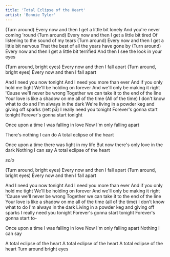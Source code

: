 ```yaml
---
title: 'Total Eclipse of the Heart'
artist: 'Bonnie Tyler'
---
```


(Turn around)
Every now and then I get a little bit lonely
And you're never coming 'round
(Turn around)
Every now and then I get a little bit tired
Of listening to the sound of my tears
(Turn around)
Every now and then I get a little bit nervous
That the best of all the years have gone by
(Turn around)
Every now and then I get a little bit terrified
And then I see the look in your eyes

(Turn around, bright eyes)
Every now and then I fall apart
(Turn around, bright eyes)
Every now and then I fall apart

And I need you now tonight
And I need you more than ever
And if you only hold me tight
We'll be holding on forever
And we'll only be making it right
'Cause we'll never be wrong
Together we can take it to the end of the line
Your love is like a shadow on me all of the time (All of the time)
I don't know what to do and I'm always in the dark
We're living in a powder keg and giving off sparks
(rett på) I really need you tonight
Forever's gonna start tonight
Forever's gonna start tonight

Once upon a time I was falling in love
Now I'm only falling apart

There's nothing I can do
A total eclipse of the heart

Once upon a time there was light in my life
But now there's only love in the dark
Nothing I can say
A total eclipse of the heart

_solo_

(Turn around, bright eyes)
Every now and then I fall apart
(Turn around, bright eyes)
Every now and then I fall apart

And I need you now tonight
And I need you more than ever
And if you only hold me tight
We'll be holding on forever
And we'll only be making it right
'Cause we'll never be wrong
Together we can take it to the end of the line
Your love is like a shadow on me all of the time (all of the time)
I don't know what to do
I'm always in the dark
Living in a powder keg and giving off sparks
I really need you tonight
Forever's gonna start tonight
Forever's gonna start to-

Once upon a time I was falling in love
Now I'm only falling apart
Nothing I can say

A total eclipse of the heart
A total eclipse of the heart
A total eclipse of the heart
Turn around bright eyes
